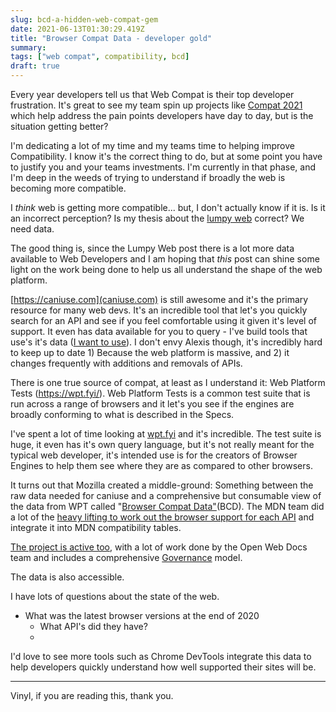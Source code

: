 ```yaml
---
slug: bcd-a-hidden-web-compat-gem
date: 2021-06-13T01:30:29.419Z
title: "Browser Compat Data - developer gold"
summary: 
tags: ["web compat", compatibility, bcd]
draft: true
---
```


Every year developers tell us that Web Compat is their top developer frustration. It's great to see my team spin up projects like [Compat 2021](https://web.dev/compat2021/) which help address the pain points developers have day to day, but is the situation getting better?

I'm dedicating a lot of my time and my teams time to helping improve Compatibility. I know it's the correct thing to do, but at some point you have to justify you and your teams investments. I'm currently in that phase, and I'm deep in the weeds of trying to understand if broadly the web is becoming more compatible.

I *think* web is getting more compatible... but, I don't actually know if it is. Is it an incorrect perception? Is my thesis about the [lumpy web](https://paul.kinlan.me/the-lumpy-web/#:~:text=In%20no%20uncertain%20terms%20the,user%20can%20use%20the%20Web.) correct? We need data.

The good thing is, since the Lumpy Web post there is a lot more data available to Web Developers and I am hoping that *this* post can shine some light on the work being done to help us all understand the shape of the web platform.

[https://caniuse.com](caniuse.com) is still awesome and it's the primary resource for many web devs. It's an incredible tool that let's you quickly search for an API and see if you feel comfortable using it given it's level of support. It even has data available for you to query - I've build tools that use's it's data ([I want to use](https://iwanttouse.com)). I don't envy Alexis though, it's incredibly hard to keep up to date 1) Because the web platform is massive, and 2) it changes frequently with additions and removals of APIs.

There is one true source of compat, at least as I understand it: Web Platform Tests (https://wpt.fyi/). Web Platform Tests is a common test suite that is run across a range of browsers and it let's you see if the engines are broadly conforming to what is described in the Specs.

I've spent a lot of time looking at [wpt.fyi](https://wpt.fyi/) and it's incredible. The test suite is huge, it even has it's own query language, but it's not really meant for the typical web developer, it's intended use is for the creators of Browser Engines to help them see where they are as compared to other browsers.

It turns out that Mozilla created a middle-ground: Something between the raw data needed for caniuse and a comprehensive but consumable view of the data from WPT called "[Browser Compat Data"](https://github.com/mdn/browser-compat-data)(BCD). The MDN team did a lot of the [heavy lifting to work out the browser support for each API](https://github.com/mdn/browser-compat-data/blob/main/docs/contributing.md#finding-browser-version-numbers-for-features) and integrate it into MDN compatibility tables.

[The project is active too](https://github.com/mdn/browser-compat-data/pulse/monthly), with a lot of work done by the Open Web Docs team and includes a comprehensive [Governance](https://github.com/mdn/browser-compat-data/blob/main/GOVERNANCE.md) model.

The data is also accessible.

I have lots of questions about the state of the web.

* What was the latest browser versions at the end of 2020
  * What API's did they have?
  * 

I'd love to see more tools such as Chrome DevTools integrate this data to help developers quickly understand how well supported their sites will be.

---

Vinyl, if you are reading this, thank you.
